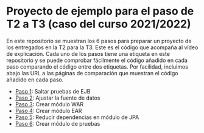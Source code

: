 # Proyecto de ejemplo para el paso de T2 a T3 (caso del curso 2021/2022)

En este repositorio se muestran los 6 pasos para preparar un proyecto de los entregados en la T2 para la T3. Este es el código que acompaña al vídeo de explicación.
Cada uno de los pasos tiene una etiqueta en este repositorio y se puede comprobar fácilmente el código añadido en cada paso 
comparando el código entre dos etiquetas. Por facilidad, incluimos abajo las URL a las páginas de comparación que muestran el código añadido en cada paso.

* [Paso 1](https://github.com/jfrchicanog/trazabilidad-t3/compare/estado-inicial...paso-1): Saltar pruebas de EJB
* [Paso 2](https://github.com/jfrchicanog/trazabilidad-t3/compare/paso-1...paso-2): Ajustar la fuente de datos
* [Paso 3](https://github.com/jfrchicanog/trazabilidad-t3/compare/paso-2...paso-3): Crear módulo WAR
* [Paso 4](https://github.com/jfrchicanog/trazabilidad-t3/compare/paso-3...paso-4): Crear módulo EAR
* [Paso 5](https://github.com/jfrchicanog/trazabilidad-t3/compare/paso-4...paso-5): Reducir dependencias en módulo de JPA
* [Paso 6](https://github.com/jfrchicanog/trazabilidad-t3/compare/paso-5...paso-6): Crear módulo de pruebas

